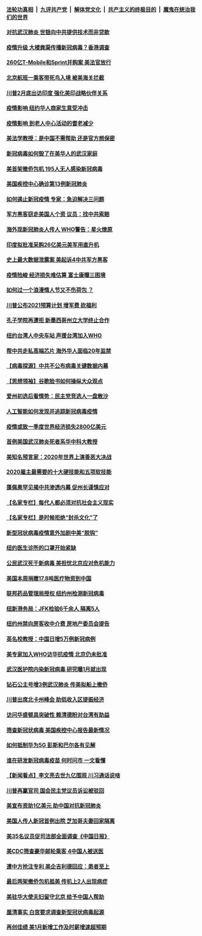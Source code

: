####  [法轮功真相](../../../../basic/blob/master/README.md?t=02120326) &nbsp;|&nbsp; [九评共产党](../../../../9ping.md/blob/master/README.md?t=02120326) &nbsp;|&nbsp; [解体党文化](../../../../jtdwh.md/blob/master/README.md?t=02120326)  &nbsp;|&nbsp; [共产主义的终极目的](../../../../gczydzjmd.md/blob/master/README.md?t=02120326) &nbsp;|&nbsp; [魔鬼在统治我们的世界](../../../../mgztzwmdsj.md/blob/master/README.md?t=02120326) 

#### [对抗武汉肺炎 世银向中共提供技术而非贷款](../pages/nsc412/n11861652.md?t=02120326) 

#### [疫情升级 大楼粪渠传播新冠病毒？香港调查](../pages/nsc412/n11861556.md?t=02120326) 

#### [260亿T-Mobile和Sprint并购案 美法官放行](../pages/nsc412/n11861511.md?t=02120326) 

#### [北京航班一乘客带死鸟入境 被美海关拦截](../pages/nsc412/n11861317.md?t=02120326) 

#### [川普2月底出访印度 强化美印战略伙伴关系](../pages/nsc412/n11860557.md?t=02120326) 

#### [疫情影响  纽约华人商家生意受冲击](../pages/nsc412/n11860284.md?t=02120326) 

#### [疫情影响  到老人中心活动的耆老减少](../pages/nsc412/n11860199.md?t=02120326) 

#### [美法学教授：是中国不需帮助 还是官方想保密](../pages/nsc412/n11859492.md?t=02120326) 

#### [新冠病毒如何毁了在美华人的武汉家庭](../pages/nsc412/n11859524.md?t=02120326) 

#### [美首架撤侨包机 195人无人感染新冠病毒](../pages/nsc412/n11859908.md?t=02120326) 

#### [美国疾控中心确诊第13例新冠肺炎](../pages/nsc412/n11859966.md?t=02120326) 

#### [如何遏止新冠疫情 专家：急迫解决三问题](../pages/nsc412/n11859685.md?t=02120326) 

#### [军方黑客窃走美国人个资 议员：找中共索赔](../pages/nsc412/n11859371.md?t=02120326) 

#### [海外现新冠肺炎人传人 WHO警告：星火燎原](../pages/nsc412/n11859252.md?t=02120326) 

#### [印度拟批准采购26亿美元美军用直升机](../pages/nsc412/n11859143.md?t=02120326) 

#### [史上最大数据泄露案 美起诉4中共军方黑客](../pages/nsc412/n11859115.md?t=02120326) 

#### [疫情险峻 经济损失难估算 富士康曝三困境](../pages/nsc412/n11859120.md?t=02120326) 

#### [如何过一个浪漫情人节又不伤荷包 ？](../pages/nsc412/n11858969.md?t=02120326) 

#### [川普公布2021预算计划 增军费 砍福利](../pages/nsc412/n11859012.md?t=02120326) 

#### [孔子学院再遭拒 新墨西哥州立大学终止合作](../pages/nsc412/n11858661.md?t=02120326) 

#### [纽约台湾人中央车站  声援台湾加入WHO](../pages/nsc412/n11857757.md?t=02120326) 

#### [帮中共走私高端芯片 海外华人面临20年监禁](../pages/nsc412/n11855016.md?t=02120326) 

#### [【病毒探源】中共不公布病毒关键数据内幕](../pages/nsc412/n11856584.md?t=02120326) 

#### [【思想领袖】谷歌脸书如何操纵大众观点](../pages/nsc412/n11680874.md?t=02120326) 

#### [爱州初选后看情势：民主党竞选人一盘散沙](../pages/nsc412/n11856557.md?t=02120326) 

#### [人工智能如何发现并追踪新冠病毒疫情](../pages/nsc412/n11856398.md?t=02120326) 

#### [疫情或致一季度世界经济损失2800亿美元](../pages/nsc412/n11855639.md?t=02120326) 

#### [首例美国武汉肺炎死者系华中科大教授](../pages/nsc412/n11855500.md?t=02120326) 

#### [美知名预言家：2020年世界上演善恶大决战](../pages/nsc412/n11855418.md?t=02120326) 

#### [2020雇主最需要的十大硬技能和五项软技能](../pages/nsc412/n11850953.md?t=02120326) 

#### [蓬佩奥罕见揭中共渗透内幕 促州长谨慎应对](../pages/nsc412/n11854685.md?t=02120326) 

#### [【名家专栏】每代人都必须对抗社会主义现实](../pages/nsc412/n11831412.md?t=02120326) 

#### [【名家专栏】是时候拒绝“封杀文化”了](../pages/nsc412/n11814093.md?t=02120326) 

#### [新型冠状病毒疫情意外加剧中美“脱钩”](../pages/nsc412/n11854475.md?t=02120326) 

#### [纽约医生诊所的口罩开始紧缺](../pages/nsc412/n11853364.md?t=02120326) 

#### [公民武汉死于新病毒 美担忧北京应对危机能力](../pages/nsc412/n11854331.md?t=02120326) 

#### [美国本周捐赠17.8吨医疗物资到中国](../pages/nsc412/n11854269.md?t=02120326) 

#### [联邦药品管理局授权  纽约州检测新冠病毒](../pages/nsc412/n11853371.md?t=02120326) 

#### [纽新港务局：JFK检验6千余人  隔离5人](../pages/nsc412/n11853366.md?t=02120326) 

#### [纽约州禁向房客收中介费  房地产委员会提告](../pages/nsc412/n11853360.md?t=02120326) 

#### [英名校教授：中国日增5万例新冠病例](../pages/nsc412/n11854174.md?t=02120326) 

#### [美专家加入WHO访华抗疫情 北京仍未批准](../pages/nsc412/n11854043.md?t=02120326) 

#### [武汉医护院内染新冠病毒 研究曝1月就出现](../pages/nsc412/n11852928.md?t=02120326) 

#### [钻石公主号增3例武汉肺炎 传美拟船上撤侨](../pages/nsc412/n11853240.md?t=02120326) 

#### [川普出席北卡州峰会 助低收入区提振经济](../pages/nsc412/n11853232.md?t=02120326) 

#### [访问华盛顿具突破性 赖清德盼对台湾有助益](../pages/nsc412/n11853129.md?t=02120326) 

#### [筛查新冠状病毒 美国疾控中心报告最新情况](../pages/nsc412/n11853070.md?t=02120326) 

#### [如何抵制华为5G 彭斯和巴尔各有见解](../pages/nsc412/n11852535.md?t=02120326) 

#### [谁在研发新冠病毒疫苗 何时问市 一文看懂](../pages/nsc412/n11852840.md?t=02120326) 

#### [【新闻看点】李文亮去世九亿围观 川习通话说啥](../pages/nsc412/n11852360.md?t=02120326) 

#### [川普再赢官司 国会民主党议员诉讼被驳回](../pages/nsc412/n11852287.md?t=02120326) 

#### [美宣布资助1亿美元 助中国对抗新冠肺炎](../pages/nsc412/n11852531.md?t=02120326) 

#### [美国人传人新冠首例出院 芝加哥夫妻回家隔离](../pages/nsc412/n11852452.md?t=02120326) 

#### [美35名议员促司法部全面调查《中国日报》](../pages/nsc412/n11852435.md?t=02120326) 

#### [美CDC筛查豪华邮轮乘客 4中国人被送医](../pages/nsc412/n11852085.md?t=02120326) 

#### [遭中方抢注专利 美企吉利德回应：患者至上](../pages/nsc412/n11852037.md?t=02120326) 

#### [最后两架撤侨包机抵美 传机上2人出现病症](../pages/nsc412/n11852173.md?t=02120326) 

#### [美驻华大使夫妇留守北京 给予中国人帮助](../pages/nsc412/n11852165.md?t=02120326) 

#### [厘清事实 白宫要求调查新型冠状病毒起源](../pages/nsc412/n11852106.md?t=02120326) 

#### [再创佳绩 美1月新增工作及时薪增速超预期](../pages/nsc412/n11852174.md?t=02120326) 

